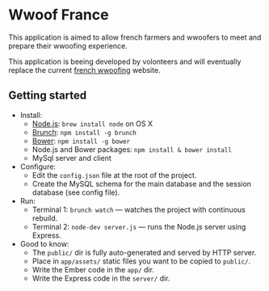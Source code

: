 # Wwoof France

This application is aimed to allow french farmers and wwoofers to meet and prepare their wwoofing experience.

This application is beeing developed by volonteers and will eventually replace the current [french wwoofing](http://www.wwoof.fr) website.

## Getting started
* Install:
    * [Node.js](http://nodejs.org): `brew install node` on OS X
    * [Brunch](http://brunch.io): `npm install -g brunch`
    * [Bower](http://bower.io): `npm install -g bower`
    * Node.js and Bower packages: `npm install & bower install`
    * MySql server and client
* Configure:
    * Edit the `config.json` file at the root of the project.
    * Create the MySQL schema for the main database and the session database (see config file).
* Run:
    * Terminal 1: `brunch watch` — watches the project with continuous rebuild.
    * Terminal 2: `node-dev server.js` — runs the Node.js server using Express.
* Good to know:
    * The `public/` dir is fully auto-generated and served by HTTP server.
    * Place in `app/assets/` static files you want to be copied to `public/`.
    * Write the Ember code in the `app/` dir.
    * Write the Express code in the `server/` dir.